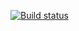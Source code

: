[![Build status](https://ci.appveyor.com/api/projects/status/j2yganyal5d1xemq?svg=true)](https://ci.appveyor.com/project/Ibragim066/webworkers)